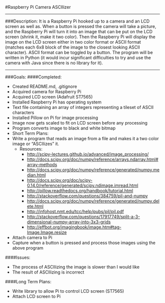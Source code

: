 #Raspberry Pi Camera ASCIIizer

---
###Description:
It is a Raspberry Pi hooked up to a camera and an LCD screen as well as.
When a button is pressed the camera will take a picture, and
the Raspberry Pi will turn it into an image that can be put
on the LCD screen (shrink it, make it two color).
Then the Raspberry Pi will display the image on the LCD screen
either in two color format or ASCII format (matches each 6x8 block of the image to the closest looking ASCII character).
ASCII format can be toggled by a button.
The program will be written in Python (it would incur significant difficulties to try and use the camera with Java since there is no library for it).

---
###Goals:
####Completed:
* Created README.md, .gitignore
* Acquired camera for Raspberry Pi
* Acquired LCD screen (Adafruit ST7565)
* Installed Raspberry Pi has operating system
* Text file containing an array of integers representing a tileset of ASCII characters
* Installed Pillow on Pi for image processing
* Image now gets scaled to fit on LCD screen before any processing
* Program converts image to black and white bitmap
* Short Term Plans:
* Write a program that reads an image from a file and makes it a two color image or “ASCIIizes” it.
    * Resources:
        * http://scipy-lectures.github.io/advanced/image_processing/
        * http://docs.scipy.org/doc/numpy/reference/arrays.ndarray.html#array-methods
        * http://docs.scipy.org/doc/numpy/reference/generated/numpy.median.html
        * http://docs.scipy.org/doc/scipy-0.14.0/reference/generated/scipy.ndimage.imread.html
        * http://pillow.readthedocs.org/handbook/tutorial.html
        * http://stackoverflow.com/questions/384759/pil-and-numpy
        * http://docs.scipy.org/doc/numpy/reference/generated/numpy.delete.html
        * http://infohost.nmt.edu/tcc/help/pubs/pil/pil.pdf
        * http://stackoverflow.com/questions/17917749/split-a-3-dimensional-numpy-array-into-3x3-grids
        * http://effbot.org/imagingbook/image.htm#tag-Image.Image.resize
* Attach camera to Pi
* Capture when a button is pressed and process those images using the above program

####Issues:
* The process of ASCIIizing the image is slower than I would like
* The result of ASCIIizing is incorrect

####Long Term Plans:
* Write library to allow Pi to control LCD screen (ST7565) 
* Attach LCD screen to Pi


